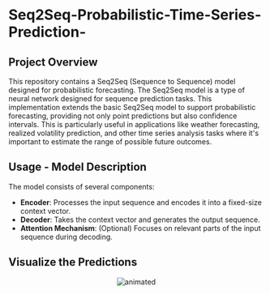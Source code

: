 # Seq2Seq-Probabilistic-Time-Series-Prediction-
 
## Project Overview
This repository contains a Seq2Seq (Sequence to Sequence) model designed for probabilistic forecasting. The Seq2Seq model is a type of neural network designed for sequence prediction tasks. This implementation extends the basic Seq2Seq model to support probabilistic forecasting, providing not only point predictions but also confidence intervals. This is particularly useful in applications like weather forecasting, realized volatility prediction, and other time series analysis tasks where it's important to estimate the range of possible future outcomes.

## Usage - Model Description
The model consists of several components:
- **Encoder**: Processes the input sequence and encodes it into a fixed-size context vector.
- **Decoder**: Takes the context vector and generates the output sequence.
- **Attention Mechanism**: (Optional) Focuses on relevant parts of the input sequence during decoding.

## Visualize the Predictions
<p align="center">
 <img src="[static/img/output.png](https://i.imgur.com/NppBsrc.png)" alt="animated" />
</p>
